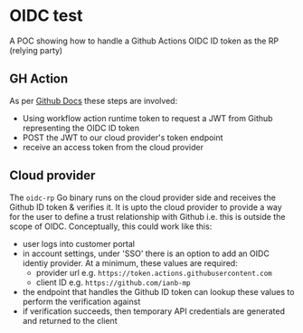 # OIDC test

A POC showing how to handle a Github Actions OIDC ID token as the RP (relying party)

## GH Action

As per [Github Docs](https://docs.github.com/en/actions/security-for-github-actions/security-hardening-your-deployments/configuring-openid-connect-in-cloud-providers#requesting-the-jwt-using-environment-variables) these steps are involved:

- Using workflow action runtime token to request a JWT from Github representing the OIDC ID token
- POST the JWT to our cloud provider's token endpoint
- receive an access token from the cloud provider

## Cloud provider

The `oidc-rp` Go binary runs on the cloud provider side and receives the Github ID token & verifies it. It is upto the cloud provider to provide a way for the user to define a trust relationship with Github i.e. this is outside the scope of OIDC. Conceptually, this could work like this:

- user logs into customer portal
- in account settings, under 'SSO' there is an option to add an OIDC identiy provider. At a minimum, these values are required:
  - provider url e.g. `https://token.actions.githubusercontent.com`
  - client ID e.g. `https://github.com/ianb-mp`
- the endpoint that handles the Github ID token can lookup these values to perform the verification against
- if verification succeeds, then temporary API credentials are generated and returned to the client

